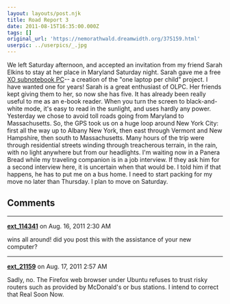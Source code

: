 ```yaml
---
layout: layouts/post.njk
title: Road Report 3
date: 2011-08-15T16:35:00.000Z
tags: []
original_url: 'https://nemorathwald.dreamwidth.org/375159.html'
userpic: ../userpics/_.jpg
---
```

We left Saturday afternoon, and accepted an invitation from my friend Sarah Elkins to stay at her place in Maryland Saturday night. Sarah gave me a free [XO subnotebook PC](http://en.wikipedia.org/wiki/OLPC_XO-1)\-- a creation of the "one laptop per child" project. I have wanted one for years! Sarah is a great enthusiast of OLPC. Her friends kept giving them to her, so now she has five. It has already been really useful to me as an e-book reader. When you turn the screen to black-and-white mode, it's easy to read in the sunlight, and uses hardly any power. Yesterday we chose to avoid toll roads going from Maryland to Massachusetts. So, the GPS took us on a huge loop around New York City: first all the way up to Albany New York, then east through Vermont and New Hampshire, then south to Massachusetts. Many hours of the trip were through residential streets winding through treacherous terrain, in the rain, with no light anywhere but from our headlights. I'm waiting now in a Panera Bread while my traveling companion is in a job interview. If they ask him for a second interview here, it is uncertain when that would be. I told him if that happens, he has to put me on a bus home. I need to start packing for my move no later than Thursday. I plan to move on Saturday.

## Comments

---

**[ext_114341](https://www.dreamwidth.org/users/ext_114341)** on Aug. 16, 2011 2:30 AM

wins all around! did you post this with the assistance of your new computer?

---

**[ext_21159](https://www.dreamwidth.org/users/ext_21159)** on Aug. 17, 2011 2:57 AM

Sadly, no. The Firefox web browser under Ubuntu refuses to trust risky routers such as provided by McDonald's or bus stations. I intend to correct that Real Soon Now.
